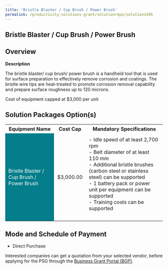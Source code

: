 ```yaml
---
title: 'Bristle Blaster / Cup Brush / Power Brush'
permalink: /productivity-solutions-grant/solutionrepo/solution1495
---
```


## Bristle Blaster / Cup Brush / Power Brush

## Overview

**Description**

The bristle blaster/ cup brush/ power brush is a handheld tool that is used for surface preparation to effectively remove corrosion and coatings. The bristle wire tips are heat-treated to promote corrosion removal capability and prepare surface roughness up to 120 microns. 

Cost of equipment capped at $3,000 per unit 

## Solution Packages Option(s)

<table>
<tr>
<th><b>Equipment Name</b></th>
<th><b>Cost Cap</b></th>
<th><b>Mandatory Specifications</b></th>
</tr>
<tr>
<td style='padding: 10px; background-color: #037E8A; color: #FFFFFF;'>Bristle Blaster / Cup Brush / Power Brush</td>
<td style='padding: 10px;'>$3,000.00</td>
<td style='padding: 10px;'>- Idle speed of at least 2,700 rpm<br>- Belt diameter of at least 110 mm<br>- Additional bristle brushes (carbon steel or stainless steel) can be supported<br>- 1 battery pack or power unit per equipment can be supported<br>- Training costs can be supported<br><br></td>
</tr>
</table>

## Mode and Schedule of Payment

 - Direct Purchase

Interested companies can get a quotation from your selected vendor, before applying for the PSG through the <a href='https://www.businessgrants.gov.sg/' target='_blank' rel='noopener'>Business Grant Portal (BGP)</a>.

<script src="/jquery/resize-tables.js"></script>
